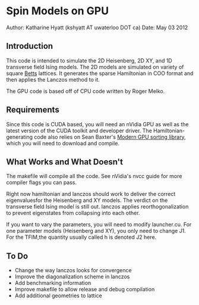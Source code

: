 Spin Models on GPU
==========================

Author: Katharine Hyatt (kshyatt AT uwaterloo DOT ca)
Date: May 03 2012

Introduction
-------------------
This code is intended to simulate the 2D Heisenberg, 2D XY, and 1D transverse field Ising models. The 2D models are simulated on variety of square <a href="http://arxiv.org/pdf/cond-mat/0608507">Betts</a> lattices. 
It generates the sparse Hamiltonian in COO format and then applies the Lanczos method to it. 

The GPU code is based off of CPU code written by Roger Melko. 

Requirements
------------------
Since this code is CUDA based, you will need an nVidia GPU as well as the latest version of the CUDA toolkit and developer driver. The Hamiltonian-generating code also relies on Sean Baxter's <a href="http://github.com/seanbaxter/mgpu/sort">Modern GPU sorting library</a>, which you will need to download and compile. 

What Works and What Doesn't
-------------------------------------
The makefile will compile all the code. See nVidia's nvcc guide for more compiler flags you can pass. 

Right now hamiltonian and lanczos should work to deliver the correct eigenvaluesfor the Heisenberg and XY models. The verdict on the transverse field Ising model is still out. lanczos applies reorthogonalization to prevent eigenstates from collapsing into each other. 

If you want to vary the parameters, you will need to modify launcher.cu. For one parameter models (Heisenberg and XY), you only need to change J1. For the TFIM,the quantity usually called h is denoted J2 here. 

To Do
--------------------------------------
* Change the way lanczos looks for convergence
* Improve the diagonalization scheme in lanczos
* Add benchmarking information
* Improve makefile to allow release and debug compilation
* Add additional geometries to lattice
